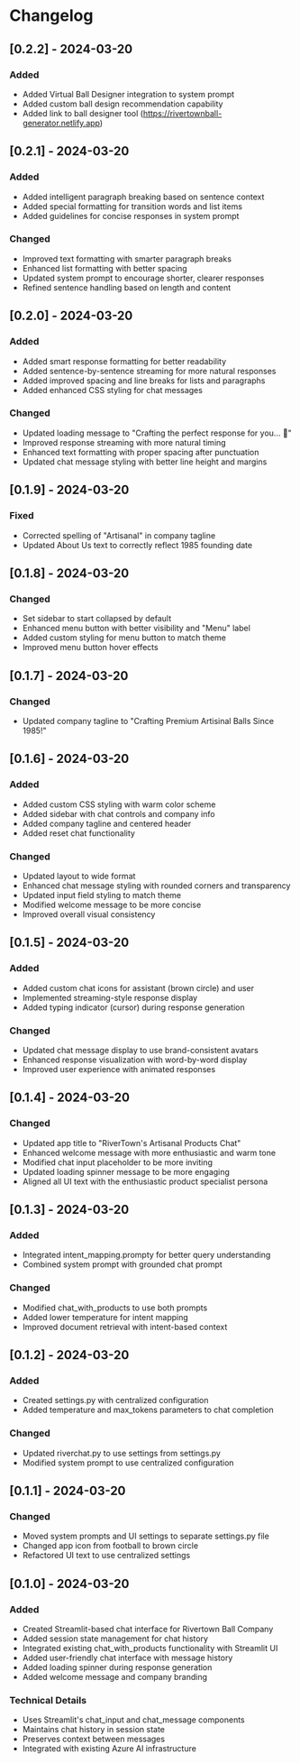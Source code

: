 # Changelog

## [0.2.2] - 2024-03-20

### Added
- Added Virtual Ball Designer integration to system prompt
- Added custom ball design recommendation capability
- Added link to ball designer tool (https://rivertownball-generator.netlify.app)

## [0.2.1] - 2024-03-20

### Added
- Added intelligent paragraph breaking based on sentence context
- Added special formatting for transition words and list items
- Added guidelines for concise responses in system prompt

### Changed
- Improved text formatting with smarter paragraph breaks
- Enhanced list formatting with better spacing
- Updated system prompt to encourage shorter, clearer responses
- Refined sentence handling based on length and content

## [0.2.0] - 2024-03-20

### Added
- Added smart response formatting for better readability
- Added sentence-by-sentence streaming for more natural responses
- Added improved spacing and line breaks for lists and paragraphs
- Added enhanced CSS styling for chat messages

### Changed
- Updated loading message to "Crafting the perfect response for you... 🎯"
- Improved response streaming with more natural timing
- Enhanced text formatting with proper spacing after punctuation
- Updated chat message styling with better line height and margins

## [0.1.9] - 2024-03-20

### Fixed
- Corrected spelling of "Artisanal" in company tagline
- Updated About Us text to correctly reflect 1985 founding date

## [0.1.8] - 2024-03-20

### Changed
- Set sidebar to start collapsed by default
- Enhanced menu button with better visibility and "Menu" label
- Added custom styling for menu button to match theme
- Improved menu button hover effects

## [0.1.7] - 2024-03-20

### Changed
- Updated company tagline to "Crafting Premium Artisinal Balls Since 1985!"

## [0.1.6] - 2024-03-20

### Added
- Added custom CSS styling with warm color scheme
- Added sidebar with chat controls and company info
- Added company tagline and centered header
- Added reset chat functionality

### Changed
- Updated layout to wide format
- Enhanced chat message styling with rounded corners and transparency
- Updated input field styling to match theme
- Modified welcome message to be more concise
- Improved overall visual consistency

## [0.1.5] - 2024-03-20

### Added
- Added custom chat icons for assistant (brown circle) and user
- Implemented streaming-style response display
- Added typing indicator (cursor) during response generation

### Changed
- Updated chat message display to use brand-consistent avatars
- Enhanced response visualization with word-by-word display
- Improved user experience with animated responses

## [0.1.4] - 2024-03-20

### Changed
- Updated app title to "RiverTown's Artisanal Products Chat"
- Enhanced welcome message with more enthusiastic and warm tone
- Modified chat input placeholder to be more inviting
- Updated loading spinner message to be more engaging
- Aligned all UI text with the enthusiastic product specialist persona

## [0.1.3] - 2024-03-20

### Added
- Integrated intent_mapping.prompty for better query understanding
- Combined system prompt with grounded chat prompt

### Changed
- Modified chat_with_products to use both prompts
- Added lower temperature for intent mapping
- Improved document retrieval with intent-based context

## [0.1.2] - 2024-03-20

### Added
- Created settings.py with centralized configuration
- Added temperature and max_tokens parameters to chat completion

### Changed
- Updated riverchat.py to use settings from settings.py
- Modified system prompt to use centralized configuration

## [0.1.1] - 2024-03-20

### Changed
- Moved system prompts and UI settings to separate settings.py file
- Changed app icon from football to brown circle
- Refactored UI text to use centralized settings

## [0.1.0] - 2024-03-20

### Added
- Created Streamlit-based chat interface for Rivertown Ball Company
- Added session state management for chat history
- Integrated existing chat_with_products functionality with Streamlit UI
- Added user-friendly chat interface with message history
- Added loading spinner during response generation
- Added welcome message and company branding

### Technical Details
- Uses Streamlit's chat_input and chat_message components
- Maintains chat history in session state
- Preserves context between messages
- Integrated with existing Azure AI infrastructure 
